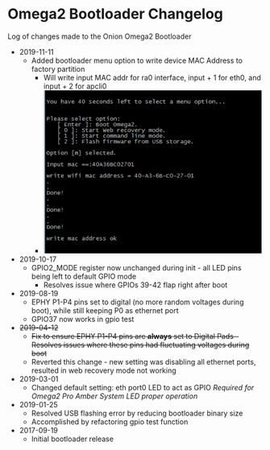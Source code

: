 # Omega2 Bootloader Changelog

Log of changes made to the Onion Omega2 Bootloader

* 2019-11-11
    * Added bootloader menu option to write device MAC Address to factory partition
        * Will write input MAC addr for ra0 interface, input + 1 for eth0, and input + 2 for apcli0
        * ![](./menu-write-mac-addr.jpg)
* 2019-10-17
    * GPIO2_MODE register now unchanged during init - all LED pins being left to default GPIO mode
      * Resolves issue where GPIOs 39-42 flap right after boot
* 2019-08-19
    * EPHY P1-P4 pins set to digital (no more random voltages during boot), while still keeping P0 as ethernet port
    * GPIO37 now works in gpio test
* ~~2019-04-12~~
    * ~~Fix to ensure EPHY P1-P4 pins are **always** set to Digital Pads - Resolves issues where these pins had fluctuating voltages during boot~~
    * Reverted this change - new setting was disabling all ethernet ports, resulted in web recovery mode not working
* 2019-03-01
    * Changed default setting: eth port0 LED to act as GPIO *Required for Omega2 Pro Amber System LED proper operation*
* 2019-01-25
    * Resolved USB flashing error by reducing bootloader binary size
    * Accomplished by refactoring gpio test function
* 2017-09-19
    * Initial bootloader release
